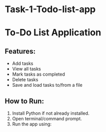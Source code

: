 # Task-1-Todo-list-app
# To-Do List Application

## Features:
- Add tasks  
- View all tasks  
- Mark tasks as completed  
- Delete tasks  
- Save and load tasks to/from a file  

## How to Run:
1. Install Python if not already installed.
2. Open terminal/command prompt.
3. Run the app using:

